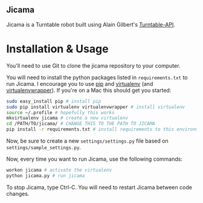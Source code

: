 Jicama
------

Jicama is a Turntable robot built using Alain Gilbert's [Turntable-API][ttapi].

[ttapi]: https://github.com/alaingilbert/Turntable-API/tree/python_ttapi

Installation & Usage
====================

You'll need to use Git to clone the jicama repository to your computer.

You will need to install the python packages listed in `requirements.txt` to run Jicama. I encourage you to use [pip][] and [virtualenv][] (and [virtualenvwrapper][]). If you're on a Mac this should get you started:

[pip]: http://www.pip-installer.org/
[virtualenv]: http://www.virtualenv.org/
[virtualenvwrapper]: http://virtualenvwrapper.readthedocs.org/

```bash
sudo easy_install pip # install pip
sudo pip install virtualenv virtualenvwrapper # install virtualenv
source ~/.profile # hopefully this works
mkvirtualenv jicama # create a new virtualenv
cd /PATH/TO/jicama/ # CHANGE THIS TO THE PATH TO JICAMA
pip install -r requirements.txt # install requirements to this environment
```

Now, be sure to create a new `settings/settings.py` file based on `settings/sample_settings.py`.

Now, every time you want to run Jicama, use the following commands:

```bash
workon jicama # activate the virtualenv
python jicama.py # run jicama
````

To stop Jicama, type Ctrl-C. You will need to restart Jicama between code changes.